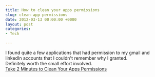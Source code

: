 ```yaml
---
title: How to clean your apps permissions
slug: clean-app-permissions
date: 2012-03-13 00:00:00 +0000
layout: post
categories: 
- Tech

---
```

I found quite a few applications that had permission to my gmail and linkedIn accounts that I couldn't remember why I granted.  
Definitely worth the small effort involved.  
[Take 2 Minutes to Clean Your Apps Permissions](http://mypermissions.org/)
